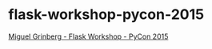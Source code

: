 # flask-workshop-pycon-2015

[Miguel Grinberg - Flask Workshop - PyCon 2015](https://www.youtube.com/watch?v=DIcpEg77gdE)